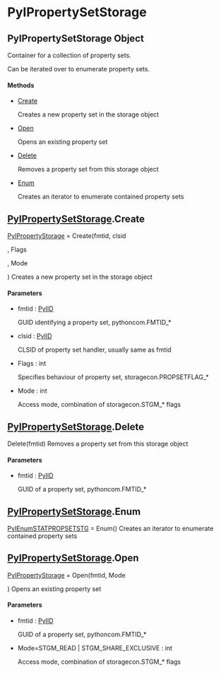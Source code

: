 # PyIPropertySetStorage


## PyIPropertySetStorage Object

Container for a collection of property sets\. 

Can be iterated over to enumerate property sets\.

#### Methods

  - [Create](PyIPropertySetStorage.md#pyipropertysetstoragecreate)

    Creates a new property set in the storage object&nbsp;

  - [Open](PyIPropertySetStorage.md#pyipropertysetstorageopen)

    Opens an existing property set&nbsp;

  - [Delete](PyIPropertySetStorage.md#pyipropertysetstoragedelete)

    Removes a property set from this storage object&nbsp;

  - [Enum](PyIPropertySetStorage.md#pyipropertysetstorageenum)

    Creates an iterator to enumerate contained property sets&nbsp;


## [PyIPropertySetStorage](PyIPropertySetStorage.md#pyipropertysetstorage)\.Create

[PyIPropertyStorage](PyIPropertyStorage.md) = Create\(fmtid, clsid

, Flags

, Mode

\)
Creates a new property set in the storage object

#### Parameters

  - fmtid : [PyIID](PyIID.md)

    GUID identifying a property set, pythoncom\.FMTID\_\*

  - clsid : [PyIID](PyIID.md)

    CLSID of property set handler, usually same as fmtid

  - Flags : int

    Specifies behaviour of property set, storagecon\.PROPSETFLAG\_\*

  - Mode : int

    Access mode, combination of storagecon\.STGM\_\* flags


## [PyIPropertySetStorage](PyIPropertySetStorage.md#pyipropertysetstorage)\.Delete

Delete\(fmtid\)
Removes a property set from this storage object

#### Parameters

  - fmtid : [PyIID](PyIID.md)

    GUID of a property set, pythoncom\.FMTID\_\*


## [PyIPropertySetStorage](PyIPropertySetStorage.md#pyipropertysetstorage)\.Enum

[PyIEnumSTATPROPSETSTG](PyIEnumSTATPROPSETSTG.md) = Enum\(\)
Creates an iterator to enumerate contained property sets


## [PyIPropertySetStorage](PyIPropertySetStorage.md#pyipropertysetstorage)\.Open

[PyIPropertyStorage](PyIPropertyStorage.md) = Open\(fmtid, Mode

\)
Opens an existing property set

#### Parameters

  - fmtid : [PyIID](PyIID.md)

    GUID of a property set, pythoncom\.FMTID\_\*

  - Mode=STGM\_READ | STGM\_SHARE\_EXCLUSIVE : int

    Access mode, combination of storagecon\.STGM\_\* flags